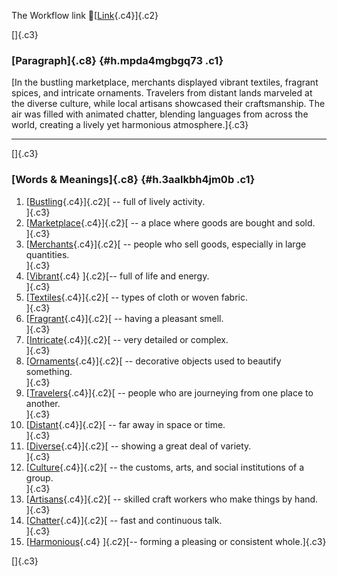 The Workflow link
👏[[Link](https://www.google.com/url?q=http://www.google.com&sa=D&source=editors&ust=1760888336184307&usg=AOvVaw2yHwcazKEgXxJJr6YP3Bkx){.c4}]{.c2}

[]{.c3}

### [Paragraph]{.c8} {#h.mpda4mgbgq73 .c1}

[In the bustling marketplace, merchants displayed vibrant textiles,
fragrant spices, and intricate ornaments. Travelers from distant lands
marveled at the diverse culture, while local artisans showcased their
craftsmanship. The air was filled with animated chatter, blending
languages from across the world, creating a lively yet harmonious
atmosphere.]{.c3}

------------------------------------------------------------------------

[]{.c3}

### [Words & Meanings]{.c8} {#h.3aalkbh4jm0b .c1}

1.  [[Bustling](https://www.google.com/url?q=http://www.google.com&sa=D&source=editors&ust=1760888336184941&usg=AOvVaw0lMAG1z70yhutr6V1NHgzX){.c4}]{.c2}[ --
    full of lively activity.\
    ]{.c3}
2.  [[Marketplace](https://www.google.com/url?q=http://www.google.com&sa=D&source=editors&ust=1760888336185060&usg=AOvVaw2ZVtl7CnfFmz_E42JnaRG4){.c4}]{.c2}[ --
    a place where goods are bought and sold.\
    ]{.c3}
3.  [[Merchants](https://www.google.com/url?q=http://www.google.com&sa=D&source=editors&ust=1760888336185175&usg=AOvVaw2XRfMTUm1iWrwvu-xnIcAE){.c4}]{.c2}[ --
    people who sell goods, especially in large quantities.\
    ]{.c3}
4.  [[Vibrant](https://www.google.com/url?q=http://www.google.com&sa=D&source=editors&ust=1760888336185300&usg=AOvVaw2VyuGqxOTxceJbFwefR68Y){.c4}
    ]{.c2}[-- full of life and energy.\
    ]{.c3}
5.  [[Textiles](https://www.google.com/url?q=http://www.google.com&sa=D&source=editors&ust=1760888336185394&usg=AOvVaw3Uuc5fbvPZ3_zquEC1OCiI){.c4}]{.c2}[ --
    types of cloth or woven fabric.\
    ]{.c3}
6.  [[Fragrant](https://www.google.com/url?q=http://www.google.com&sa=D&source=editors&ust=1760888336185502&usg=AOvVaw3mkvqaZC5R-mWIFUv1z83p){.c4}]{.c2}[ --
    having a pleasant smell.\
    ]{.c3}
7.  [[Intricate](https://www.google.com/url?q=http://www.google.com&sa=D&source=editors&ust=1760888336185610&usg=AOvVaw1M1ocVsNl3yASyVcx5fZJP){.c4}]{.c2}[ --
    very detailed or complex.\
    ]{.c3}
8.  [[Ornaments](https://www.google.com/url?q=http://www.google.com&sa=D&source=editors&ust=1760888336185707&usg=AOvVaw1nGmUWa5wbhg-cdTsqwSKX){.c4}]{.c2}[ --
    decorative objects used to beautify something.\
    ]{.c3}
9.  [[Travelers](https://www.google.com/url?q=http://www.google.com&sa=D&source=editors&ust=1760888336185822&usg=AOvVaw10dbvlpTvwomMjueZa9e5P){.c4}]{.c2}[ --
    people who are journeying from one place to another.\
    ]{.c3}
10. [[Distant](https://www.google.com/url?q=http://www.google.com&sa=D&source=editors&ust=1760888336185941&usg=AOvVaw0tMaZrVCZ5gFIpSBOGD6iH){.c4}]{.c2}[ --
    far away in space or time.\
    ]{.c3}
11. [[Diverse](https://www.google.com/url?q=http://www.google.com&sa=D&source=editors&ust=1760888336186037&usg=AOvVaw2RMfWcKPboxRAQZD_6F2aV){.c4}]{.c2}[ --
    showing a great deal of variety.\
    ]{.c3}
12. [[Culture](https://www.google.com/url?q=http://www.google.com&sa=D&source=editors&ust=1760888336186141&usg=AOvVaw0MzKmbyfV1tpKJcRKOcJWc){.c4}]{.c2}[ --
    the customs, arts, and social institutions of a group.\
    ]{.c3}
13. [[Artisans](https://www.google.com/url?q=http://www.google.com&sa=D&source=editors&ust=1760888336186264&usg=AOvVaw0uO4Yf4OmMHZLIc0L_r1Ds){.c4}]{.c2}[ --
    skilled craft workers who make things by hand.\
    ]{.c3}
14. [[Chatter](https://www.google.com/url?q=http://www.google.com&sa=D&source=editors&ust=1760888336186380&usg=AOvVaw1JCg-y3ArHbRectus9AL3Y){.c4}]{.c2}[ --
    fast and continuous talk.\
    ]{.c3}
15. [[Harmonious](https://www.google.com/url?q=http://www.google.com&sa=D&source=editors&ust=1760888336186491&usg=AOvVaw0rbBmxiO6rTCwZd3BUJ1-a){.c4}
    ]{.c2}[-- forming a pleasing or consistent whole.]{.c3}

[]{.c3}
